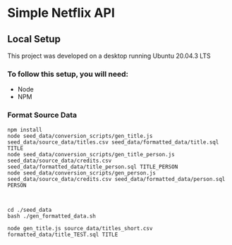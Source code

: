 # Simple Netflix API


## Local Setup

This project was developed on a desktop running Ubuntu 20.04.3 LTS

### To follow this setup, you will need:

* Node
* NPM

### Format Source Data
```
npm install
node seed_data/conversion_scripts/gen_title.js seed_data/source_data/titles.csv seed_data/formatted_data/title.sql TITLE
node seed_data/conversion_scripts/gen_title_person.js seed_data/source_data/credits.csv seed_data/formatted_data/title_person.sql TITLE_PERSON
node seed_data/conversion_scripts/gen_person.js seed_data/source_data/credits.csv seed_data/formatted_data/person.sql PERSON



cd ./seed_data
bash ./gen_formatted_data.sh

node gen_title.js source_data/titles_short.csv formatted_data/title_TEST.sql TITLE

```


